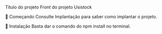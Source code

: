 Título do projeto
Front do projeto Usistock

🚀 Começando
Consulte Implantação para saber como implantar o projeto.


🔧 Instalação
Basta dar o comando do npm install no terminal.
